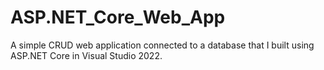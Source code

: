 # ASP.NET_Core_Web_App
A simple CRUD web application connected to a database that I built using ASP.NET Core in Visual Studio 2022.
